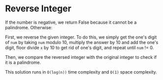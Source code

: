 # Reverse Integer

If the number is negative, we return False because it cannot be a palindrome. Otherwise:

First, we reverse the given integer. To do this, we simply get the one's digit of `num` by taking `num` modulo 10, multiply the answer by 10 and add the one's digit, floor divide `x` by 10 to get rid of one's digit, and repeat until `num` != 0.

Then, we compare the reversed integer with the original integer to check if it is a palindrome.

This solution runs in `O(log(n))` time complexity and `O(1)` space complexity.

